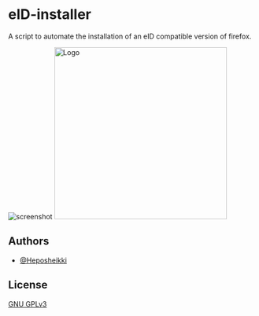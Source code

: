 
# eID-installer

A script to automate the installation of an eID compatible version of firefox.





![screenshot](https://www.id.ee/wp-content/uploads/2022/02/eid_logo_cmyk.png)
 <img src="https://www.id.ee/wp-content/uploads/2022/02/eid_logo_cmyk.png" width="350" title="Logo">


## Authors

- [@Heposheikki](https://www.github.com/heposheikki)


## License

[GNU GPLv3 ](https://choosealicense.com/licenses/gpl-3.0/)

